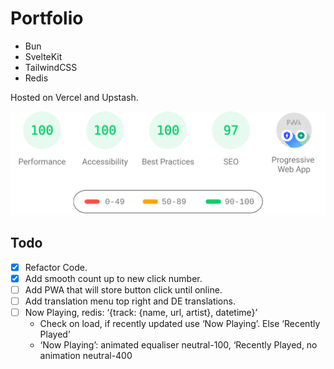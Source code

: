 # Portfolio

- Bun
- SvelteKit
- TailwindCSS
- Redis

Hosted on Vercel and Upstash.

[![PSI Results](./psi.svg)](https://pagespeed.web.dev/analysis/https-mac-codes-vercel-app/3wjqvsw1pk?form_factor=mobile)

## Todo

- [x] Refactor Code.
- [x] Add smooth count up to new click number.
- [ ] Add PWA that will store button click until online.
- [ ] Add translation menu top right and DE translations.
- [ ] Now Playing, redis: ‘{track: {name, url, artist}, datetime}’
  - Check on load, if recently updated use ‘Now Playing’. Else ‘Recently Played’
  - ‘Now Playing’: animated equaliser neutral-100, ‘Recently Played, no animation neutral-400